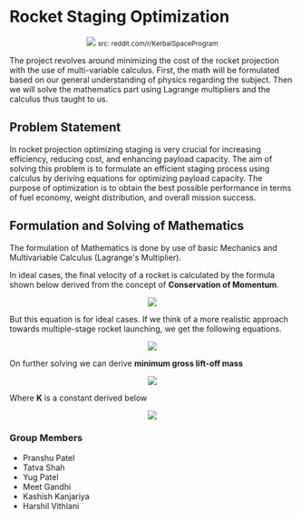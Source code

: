 # Rocket Staging Optimization

<p align="center">
  <img src="https://github.com/pranshu05/calculus/assets/70943732/c8512746-d2d1-40d0-a60b-2d9fd2e8e04d">
  <small>src: reddit.com/r/KerbalSpaceProgram</small>
</p>

The project revolves around minimizing the cost of the rocket projection with the use of multi-variable calculus. First, the math will be formulated based on our general understanding of physics regarding the subject. Then we will solve the mathematics part using Lagrange multipliers and the calculus thus taught to us.

## Problem Statement

In rocket projection optimizing staging is very crucial for increasing efficiency, reducing cost, and enhancing payload capacity. The aim of solving this problem is to formulate an efficient staging process using calculus by deriving equations for optimizing payload capacity. The purpose of optimization is to obtain the best possible performance in terms of fuel economy, weight distribution, and overall mission success.

## Formulation and Solving of Mathematics

The formulation of Mathematics is done by use of basic Mechanics and Multivariable Calculus (Lagrange's Multiplier). 

In ideal cases, the final velocity of a rocket is calculated by the formula shown below derived from the concept of **Conservation of Momentum**.

<p align="center">
  <img src="https://github.com/pranshu05/calculus/assets/70943732/519776df-fd62-41d6-bb72-c5b1639a0106">
</p>

But this equation is for ideal cases. If we think of a more realistic approach towards multiple-stage rocket launching, we get the following equations.

<p align="center">
  <img src="https://github.com/pranshu05/calculus/assets/70943732/0ba286a4-01a6-4c77-b5af-ac82436e68eb">
</p>

On further solving we can derive **minimum gross lift-off mass** 

<p align="center">
  <img src="https://github.com/pranshu05/calculus/assets/70943732/bbd15ed4-d5d8-48fb-a91f-c8e67628f006">
</p>

Where **K** is a constant derived below

<p align="center">
  <img src="https://github.com/pranshu05/calculus/assets/70943732/322c304e-3782-4ff3-bdae-3e1985488144">
</p>

### Group Members

- Pranshu Patel
- Tatva Shah
- Yug Patel
- Meet Gandhi
- Kashish Kanjariya
- Harshil Vithlani
